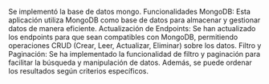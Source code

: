 Se implementó la base de datos mongo.
Funcionalidades
MongoDB: Esta aplicación utiliza MongoDB como base de datos para almacenar y gestionar datos de manera eficiente.
Actualización de Endpoints: Se han actualizado los endpoints para que sean compatibles con MongoDB, permitiendo operaciones CRUD (Crear, Leer, Actualizar, Eliminar) sobre los datos.
Filtro y Paginación: Se ha implementado la funcionalidad de filtro y paginación para facilitar la búsqueda y manipulación de datos. Además, se puede ordenar los resultados según criterios específicos.
